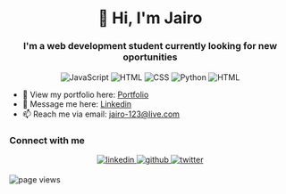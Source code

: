 <h1 align="center">👋 Hi, I'm Jairo</h1> 
<h3 align="center">I'm a web development student currently looking for new oportunities</h3>

<p align="center">
  <img align="center" src="https://img.shields.io/badge/javascript-%23323330.svg?style=for-the-badge&logo=javascript&logoColor=%23F7DF1E" alt="JavaScript" />
  <img align="center" src="https://img.shields.io/badge/html5-%23E34F26.svg?style=for-the-badge&logo=html5&logoColor=white" alt="HTML" />
  <img align="center" src="https://img.shields.io/badge/css3-%231572B6.svg?style=for-the-badge&logo=css3&logoColor=white" alt="CSS" />
  <img align="center" src="https://img.shields.io/badge/python-%2314354C.svg?style=for-the-badge&logo=python&logoColor=white" alt="Python" />
   <img align="center" src="https://img.shields.io/badge/Terminal-2E2E2E?style=for-the-badge&logo=Windows+Terminal&logoColor=ffffff" alt="HTML" />
</p>


- 👀 View my portfolio here: [Portfolio]([http://xn--jairogarca-s8a.com/](https://jairogarcia1.github.io/Portfolio/))
- 💬 Message me here: [Linkedin](https://www.linkedin.com/in/jairo-garc%C3%ADa/)
- 📫 Reach me via email: [jairo-123@live.com](jairo-123@live.com)



### Connect with me  
<div align="center">
<a href="https://www.linkedin.com/in/jairo-garc%C3%ADa/" target="_blank">
<img src=https://img.shields.io/badge/linkedin-%231E77B5.svg?&style=for-the-badge&logo=linkedin&logoColor=white alt=linkedin style="margin-bottom: 5px;" />
</a>  
<a href="https://github.com/jairogarcia1?tab=repositories" target="_blank">
<img src=https://img.shields.io/badge/github-%2324292e.svg?&style=for-the-badge&logo=github&logoColor=white alt=github style="margin-bottom: 5px;" />
</a>
<a href="https://www.twitter.com/ga22068100/" target="_blank">
<img src=https://img.shields.io/badge/Jairogarcia__-%231DA1F2.svg?style=for-the-badge&logo=Twitter&logoColor=white alt=twitter style="margin-bottom: 5px;" />
</a>
</div> 

![page views](https://komarev.com/ghpvc/?username=jairogarcia1&label=visitors)
